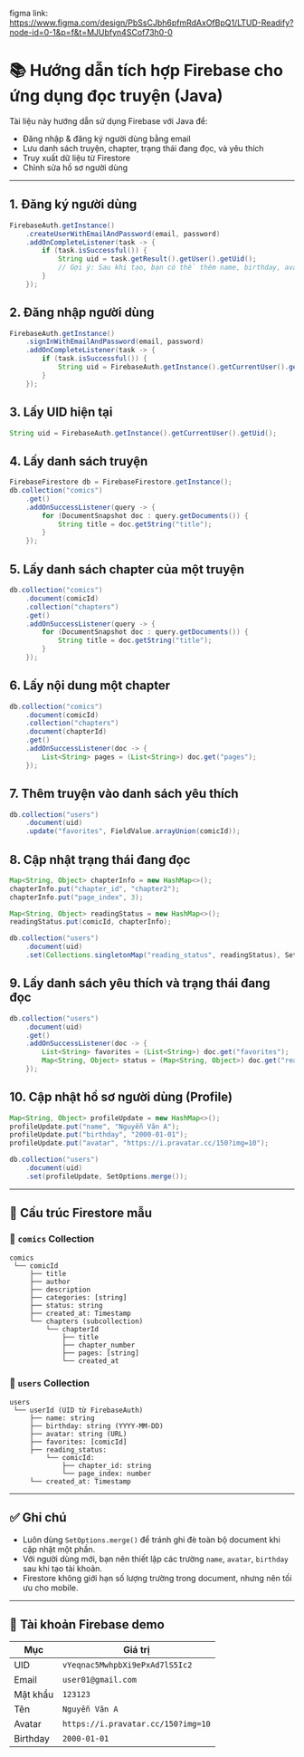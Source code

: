 figma link: https://www.figma.com/design/PbSsCJbh6pfmRdAxOfBpQ1/LTUD-Readify?node-id=0-1&p=f&t=MJUbfyn4SCof73h0-0

# 📚 Hướng dẫn tích hợp Firebase cho ứng dụng đọc truyện (Java)

Tài liệu này hướng dẫn sử dụng Firebase với Java để:

- Đăng nhập & đăng ký người dùng bằng email
- Lưu danh sách truyện, chapter, trạng thái đang đọc, và yêu thích
- Truy xuất dữ liệu từ Firestore
- Chỉnh sửa hồ sơ người dùng

---

## 1. Đăng ký người dùng

```java
FirebaseAuth.getInstance()
    .createUserWithEmailAndPassword(email, password)
    .addOnCompleteListener(task -> {
        if (task.isSuccessful()) {
            String uid = task.getResult().getUser().getUid();
            // Gợi ý: Sau khi tạo, bạn có thể thêm name, birthday, avatar tại đây
        }
    });
```

## 2. Đăng nhập người dùng

```java
FirebaseAuth.getInstance()
    .signInWithEmailAndPassword(email, password)
    .addOnCompleteListener(task -> {
        if (task.isSuccessful()) {
            String uid = FirebaseAuth.getInstance().getCurrentUser().getUid();
        }
    });
```

## 3. Lấy UID hiện tại

```java
String uid = FirebaseAuth.getInstance().getCurrentUser().getUid();
```

## 4. Lấy danh sách truyện

```java
FirebaseFirestore db = FirebaseFirestore.getInstance();
db.collection("comics")
    .get()
    .addOnSuccessListener(query -> {
        for (DocumentSnapshot doc : query.getDocuments()) {
            String title = doc.getString("title");
        }
    });
```

## 5. Lấy danh sách chapter của một truyện

```java
db.collection("comics")
    .document(comicId)
    .collection("chapters")
    .get()
    .addOnSuccessListener(query -> {
        for (DocumentSnapshot doc : query.getDocuments()) {
            String title = doc.getString("title");
        }
    });
```

## 6. Lấy nội dung một chapter

```java
db.collection("comics")
    .document(comicId)
    .collection("chapters")
    .document(chapterId)
    .get()
    .addOnSuccessListener(doc -> {
        List<String> pages = (List<String>) doc.get("pages");
    });
```

## 7. Thêm truyện vào danh sách yêu thích

```java
db.collection("users")
    .document(uid)
    .update("favorites", FieldValue.arrayUnion(comicId));
```

## 8. Cập nhật trạng thái đang đọc

```java
Map<String, Object> chapterInfo = new HashMap<>();
chapterInfo.put("chapter_id", "chapter2");
chapterInfo.put("page_index", 3);

Map<String, Object> readingStatus = new HashMap<>();
readingStatus.put(comicId, chapterInfo);

db.collection("users")
    .document(uid)
    .set(Collections.singletonMap("reading_status", readingStatus), SetOptions.merge());
```

## 9. Lấy danh sách yêu thích và trạng thái đang đọc

```java
db.collection("users")
    .document(uid)
    .get()
    .addOnSuccessListener(doc -> {
        List<String> favorites = (List<String>) doc.get("favorites");
        Map<String, Object> status = (Map<String, Object>) doc.get("reading_status");
    });
```

## 10. Cập nhật hồ sơ người dùng (Profile)

```java
Map<String, Object> profileUpdate = new HashMap<>();
profileUpdate.put("name", "Nguyễn Văn A");
profileUpdate.put("birthday", "2000-01-01");
profileUpdate.put("avatar", "https://i.pravatar.cc/150?img=10");

db.collection("users")
    .document(uid)
    .set(profileUpdate, SetOptions.merge());
```

---

## 🔧 Cấu trúc Firestore mẫu

### 📁 `comics` Collection

```
comics
 └── comicId
     ├── title
     ├── author
     ├── description
     ├── categories: [string]
     ├── status: string
     ├── created_at: Timestamp
     └── chapters (subcollection)
         └── chapterId
             ├── title
             ├── chapter_number
             ├── pages: [string]
             └── created_at
```

### 📁 `users` Collection

```
users
 └── userId (UID từ FirebaseAuth)
     ├── name: string
     ├── birthday: string (YYYY-MM-DD)
     ├── avatar: string (URL)
     ├── favorites: [comicId]
     ├── reading_status:
         └── comicId:
             ├── chapter_id: string
             └── page_index: number
     └── created_at: Timestamp
```

---

## ✅ Ghi chú

- Luôn dùng `SetOptions.merge()` để tránh ghi đè toàn bộ document khi cập nhật một phần.
- Với người dùng mới, bạn nên thiết lập các trường `name`, `avatar`, `birthday` sau khi tạo tài khoản.
- Firestore không giới hạn số lượng trường trong document, nhưng nên tối ưu cho mobile.

---

## 🧪 Tài khoản Firebase demo

| Mục       | Giá trị                             |
|-----------|--------------------------------------|
| UID       | `vYeqnac5MwhpbXi9ePxAd7lS5Ic2`       |
| Email     | `user01@gmail.com`                  |
| Mật khẩu  | `123123`                            |
| Tên       | `Nguyễn Văn A`                      |
| Avatar    | `https://i.pravatar.cc/150?img=10`  |
| Birthday  | `2000-01-01`                        |
